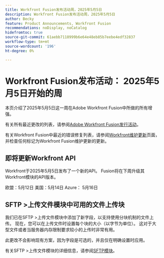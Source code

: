 ```yaml
---
title: Workfront Fusion发布活动周，2025年5月5日
description: Workfront Fusion发布活动周，2025年5月5日
author: Becky
feature: Product Announcements, Workfront Fusion
recommendations: noDisplay, noCatalog
hidefromtoc: true
source-git-commit: 61aebb7118999b6e64e48eb85b7eebe4edf32837
workflow-type: tm+mt
source-wordcount: '196'
ht-degree: 0%

---
```


# Workfront Fusion发布活动： 2025年5月5日开始的周

本页介绍了2025年5月5日这一周在Adobe Workfront Fusion中所做的所有增强。

有关所有最近更改的列表，请参阅[Adobe Workfront Fusion发行活动](/help/workfront-fusion/fusion-product-releases/fusion-release-activity.md)。

有关Workfront Fusion中最近的错误修复列表，请参阅[Workfront维护更新](https://experienceleague.adobe.com/zh-hans/docs/workfront-known-issues/releases/current-updates)页面，并检查任何标记为Workfront Fusion维护更新的更新。

## 即将更新Workfront API

Workfront于2025年5月5日发布了一个新的API。 Fusion将在下周升级其Workfront模块的API版本。

欧盟：5月12日
美国：5月14日
Azure： 5月16日

## SFTP >上传文件模块中可用的文件上传块

我们已在SFTP >上传文件模块中添加了新字段，以支持使用分块机制的文件上传。 现在，您可以在上传文件时设置每个块的大小（以字节为单位）。 这对于大型文件或者当服务器内存限制要求较小的上传时非常有用。

此更改不会影响现有方案，因为字段是可选的，并且仅在明确设置时应用。

有关SFTP >上传文件模块的详细信息，请参阅[SFTP模块](/help/workfront-fusion/references/apps-and-modules/universal-connectors/sftp.md)。

